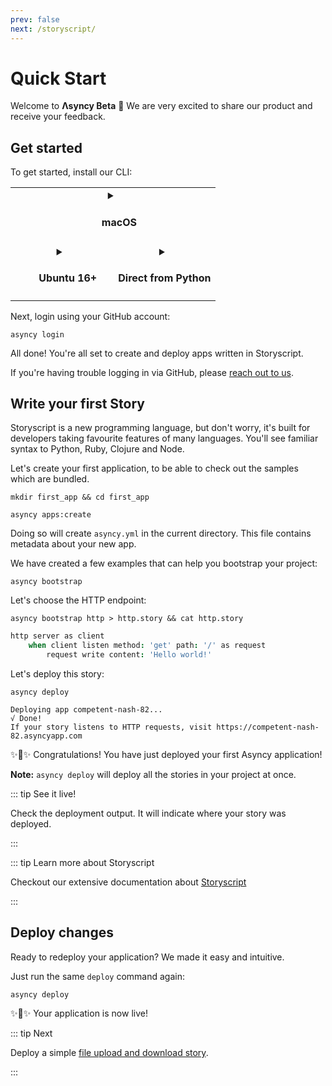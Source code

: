 ```yaml
---
prev: false
next: /storyscript/
---
```


# Quick Start

Welcome to **Λsyncy Beta** :tada: We are very excited to share our product and receive your feedback.


## Get started

To get started, install our CLI:

<!-- ```shell
brew install asyncy/brew/asyncy
``` -->
<!--
| <img src="../assets/apple-logo.svg" width="15"> macOS | <img src="../assets/windows-logo.svg" width="15"> Windows | <img src="../assets/ubuntu-logo.svg" width="15"> Ubuntu 16+ | :snake: Python
| --- | --- | --- | --- | -->

<table width="100%">
<tr>
<td style="text-align:center" width="50%" valign="top" colspan="2">
<details :open="$page.os === 'macos'">
<summary><h4><img src="../assets/apple-logo.svg" width="15"> macOS</h4></summary>

<!--
<a href="https://github.com/asyncy/cli/releases/download/0.0.6/asyncy-0.0.6.pkg" class="button">Download the installer</a>
<small>Also available via Homebrew:</small>
-->

```shell
brew install asyncy/brew/asyncy
```

</details>
</td>
<!--
<td style="text-align:center" width="50%" valign="top">
<details :open="$page.os === 'windows'">
<summary><h4><img src="../assets/windows-logo.svg" width="15"> Windows</h4></summary>

Download the appropriate installer:

<div><a href="https://github.com/asyncy/cli/releases/download/0.0.6/asyncy-x64.exe" class="button">64-bit installer</a></div>
<div><a href="#" class="button">32-bit installer</a></div>

</details>
</td>
-->
</tr>
<tr>
<td style="text-align:center" width="50%" valign="top">
<details :open="$page.os === 'unix' || $page.os === 'linux'">
<summary><h4><img src="../assets/ubuntu-logo.svg" width="15"> Ubuntu 16+</h4></summary>

```shell
sudo snap install asyncy --classic
```

<small><a href="https://snapcraft.io/">Snap is available on other Linux OS.</a></small>

</details>
</td>
<td style="text-align:center" width="50%" valign="top">
<details :open="$page.os === 'unknown'">
<summary><h4>Direct from Python</h4></summary>

```shell
pip install --user asyncy
```

We **strongly recommend** using the other installation techniques.

</details>
</td>
</tr>
</table>

Next, login using your GitHub account:

```shell
asyncy login
```

All done! You're all set to create and deploy apps written in Storyscript.

If you're having trouble logging in via GitHub, please [reach out to us](http://asyncy.click/slack).

<!-- TODO Feedback and question on how your experience was doing this. -->


## Write your first Story

Storyscript is a new programming language, but don't worry, it's built for developers taking favourite features of many languages. You'll see familiar syntax to Python, Ruby, Clojure and Node.

Let's create your first application, to be able to check out the samples which are bundled.
```shell
mkdir first_app && cd first_app
```
```shell
asyncy apps:create
```

Doing so will create `asyncy.yml` in the current directory. This file contains metadata about your new app.

We have created a few examples that can help you bootstrap your project:

```shell
asyncy bootstrap
```

Let's choose the HTTP endpoint:

```shell
asyncy bootstrap http > http.story && cat http.story
```

```coffeescript
http server as client
    when client listen method: 'get' path: '/' as request
        request write content: 'Hello world!'
```

Let's deploy this story:

```shell
asyncy deploy
```
```text
Deploying app competent-nash-82...
√ Done!
If your story listens to HTTP requests, visit https://competent-nash-82.asyncyapp.com
```

:sparkles::cake::sparkles: Congratulations! You have just deployed your first Asyncy application!

**Note:** `asyncy deploy` will deploy all the stories in your project at once.

::: tip See it live!

Check the deployment output.
It will indicate where your story was deployed.

:::

::: tip Learn more about Storyscript

Checkout our extensive documentation about [Storyscript](/storyscript/)

:::

## Deploy changes

Ready to redeploy your application? We made it easy and intuitive.

Just run the same `deploy` command again:
```shell
asyncy deploy
```

:sparkles::cake::sparkles: Your application is now live!


::: tip Next

Deploy a simple [file upload and download story](https://asyncy.com/blog/story-telling/).

:::
